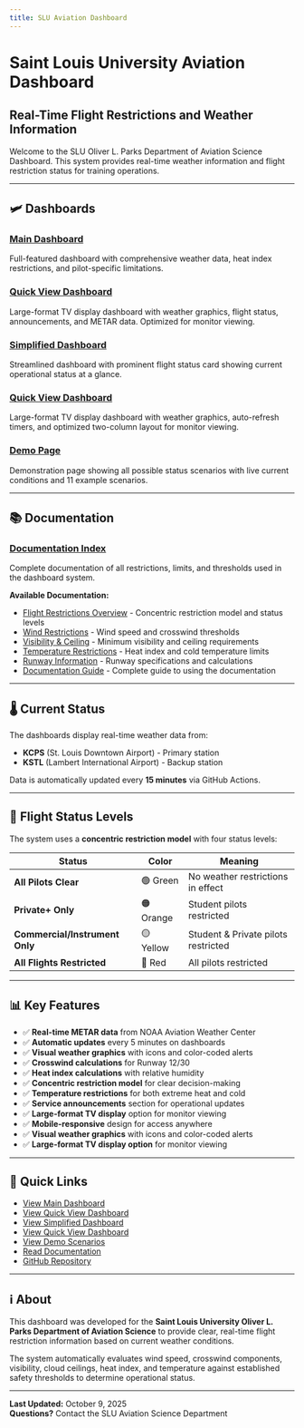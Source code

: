 ```yaml
---
title: SLU Aviation Dashboard
---
```


# Saint Louis University Aviation Dashboard

## Real-Time Flight Restrictions and Weather Information

Welcome to the SLU Oliver L. Parks Department of Aviation Science Dashboard. This system provides real-time weather information and flight restriction status for training operations.

---

## 🛩️ Dashboards

### [Main Dashboard](dashboard.html)
Full-featured dashboard with comprehensive weather data, heat index restrictions, and pilot-specific limitations.

### [Quick View Dashboard](quick.html)
Large-format TV display dashboard with weather graphics, flight status, announcements, and METAR data. Optimized for monitor viewing.

### [Simplified Dashboard](dashboard5.html)
Streamlined dashboard with prominent flight status card showing current operational status at a glance.

### [Quick View Dashboard](quick.html)
Large-format TV display dashboard with weather graphics, auto-refresh timers, and optimized two-column layout for monitor viewing.

### [Demo Page](documentation/demo.html)
Demonstration page showing all possible status scenarios with live current conditions and 11 example scenarios.

---

## 📚 Documentation

### [Documentation Index](documentation/)
Complete documentation of all restrictions, limits, and thresholds used in the dashboard system.

**Available Documentation:**
- [Flight Restrictions Overview](documentation/flight-restrictions/) - Concentric restriction model and status levels
- [Wind Restrictions](documentation/wind-restrictions/) - Wind speed and crosswind thresholds
- [Visibility & Ceiling](documentation/visibility-ceiling-restrictions/) - Minimum visibility and ceiling requirements
- [Temperature Restrictions](documentation/temperature-restrictions/) - Heat index and cold temperature limits
- [Runway Information](documentation/runway-information/) - Runway specifications and calculations
- [Documentation Guide](documentation/guide/) - Complete guide to using the documentation

---

## 🌡️ Current Status

The dashboards display real-time weather data from:
- **KCPS** (St. Louis Downtown Airport) - Primary station
- **KSTL** (Lambert International Airport) - Backup station

Data is automatically updated every **15 minutes** via GitHub Actions.

---

## 🎯 Flight Status Levels

The system uses a **concentric restriction model** with four status levels:

| Status | Color | Meaning |
|--------|-------|---------|
| **All Pilots Clear** | 🟢 Green | No weather restrictions in effect |
| **Private+ Only** | 🟠 Orange | Student pilots restricted |
| **Commercial/Instrument Only** | 🟡 Yellow | Student & Private pilots restricted |
| **All Flights Restricted** | 🔴 Red | All pilots restricted |

---

## 📊 Key Features

- ✅ **Real-time METAR data** from NOAA Aviation Weather Center
- ✅ **Automatic updates** every 5 minutes on dashboards
- ✅ **Visual weather graphics** with icons and color-coded alerts
- ✅ **Crosswind calculations** for Runway 12/30
- ✅ **Heat index calculations** with relative humidity
- ✅ **Concentric restriction model** for clear decision-making
- ✅ **Temperature restrictions** for both extreme heat and cold
- ✅ **Service announcements** section for operational updates
- ✅ **Large-format TV display** option for monitor viewing
- ✅ **Mobile-responsive** design for access anywhere
- ✅ **Visual weather graphics** with icons and color-coded alerts
- ✅ **Large-format TV display option** for monitor viewing

---

## 🔗 Quick Links

- [View Main Dashboard](dashboard.html)
- [View Quick View Dashboard](quick.html)
- [View Simplified Dashboard](dashboard5.html)
- [View Quick View Dashboard](quick.html)
- [View Demo Scenarios](documentation/demo.html)
- [Read Documentation](documentation/)
- [GitHub Repository](https://github.com/CenterForDigitalHumanities/aviation-dashboard)

---

## ℹ️ About

This dashboard was developed for the **Saint Louis University Oliver L. Parks Department of Aviation Science** to provide clear, real-time flight restriction information based on current weather conditions.

The system automatically evaluates wind speed, crosswind components, visibility, cloud ceilings, heat index, and temperature against established safety thresholds to determine operational status.

---

**Last Updated:** October 9, 2025  
**Questions?** Contact the SLU Aviation Science Department

